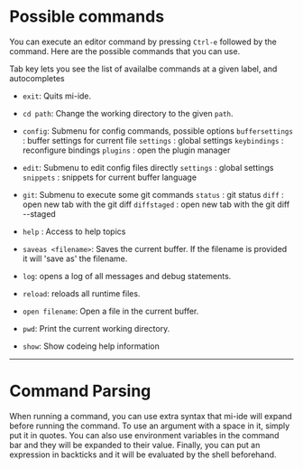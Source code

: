 # Possible commands

You can execute an editor command by pressing `Ctrl-e` followed by the command.
Here are the possible commands that you can use.

Tab key lets you see the list of availalbe commands at a given label, and autocompletes

* `exit`: Quits mi-ide.

* `cd path`: Change the working directory to the given `path`.

* `config`: Submenu for config commands, possible options
            `buffersettings` : buffer settings for current file
            `settings` : global settings
            `keybindings` : reconfigure bindings
            `plugins` : open the plugin manager

* `edit`: Submenu to edit config files directly
            `settings` : global settings
            `snippets` : snippets for current buffer language

* `git`: Submenu to execute some git commands
            `status` : git status
            `diff` : open new tab with the git diff
            `diffstaged` : open new tab with the git diff --staged

* `help` : Access to help topics

* `saveas <filename>`: Saves the current buffer. If the filename is provided it will 'save as' the filename.

* `log`: opens a log of all messages and debug statements.

* `reload`: reloads all runtime files.

* `open filename`: Open a file in the current buffer.

* `pwd`: Print the current working directory.

* `show`: Show codeing help information

---

# Command Parsing

When running a command, you can use extra syntax that mi-ide will expand before
running the command. To use an argument with a space in it, simply put it in
quotes. You can also use environment variables in the command bar and they
will be expanded to their value. Finally, you can put an expression in backticks
and it will be evaluated by the shell beforehand.
